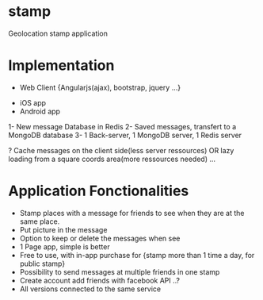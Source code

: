 stamp
=====

Geolocation stamp application

# Implementation #

- Web Client {Angularjs(ajax), bootstrap, jquery ...}
+ iOS app
+ Android app

1- New message Database in Redis
2- Saved messages, transfert to a MongoDB database
3- 1 Back-server, 1 MongoDB server, 1 Redis server

? Cache messages on the client side(less server ressources) OR lazy loading from a square coords area(more ressources needed) ...

# Application Fonctionalities #

+ Stamp places with a message for friends to see when they are at the same place.
+ Put picture in the message
+ Option to keep or delete the messages when see
+ 1 Page app, simple is better
+ Free to use, with in-app purchase for {stamp more than 1 time a day, for public stamp}
+ Possibility to send messages at multiple friends in one stamp
+ Create account add friends with facebook API ..?
+ All versions connected to the same service
